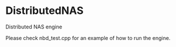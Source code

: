 # DistributedNAS
Distributed NAS engine

Please check nbd_test.cpp for an example of how to run the engine.
